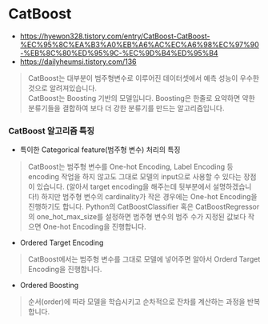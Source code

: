 # CatBoost
- https://hyewon328.tistory.com/entry/CatBoost-CatBoost-%EC%95%8C%EA%B3%A0%EB%A6%AC%EC%A6%98%EC%97%90-%EB%8C%80%ED%95%9C-%EC%9D%B4%ED%95%B4
- https://dailyheumsi.tistory.com/136
> CatBoost는 대부분이 범주형변수로 이루어진 데이터셋에서 예측 성능이 우수한 것으로 알려져있습니다.  
> CatBoost는 Boosting 기반의 모델입니다. Boosting은 한줄로 요약하면 약한 분류기들을 결합하여 보다 더 강한 분류기를 만드는 알고리즘입니다. 
### CatBoost 알고리즘 특징
- 특이한 Categorical feature(범주형 변수) 처리의 특징  
> CatBoost는 범주형 변수를 One-hot Encoding, Label Encoding 등 encoding 작업을 하지 않고도 그대로 모델의 input으로 사용할 수 있다는 장점이 있습니다. (알아서 target encoding을 해주는데 뒷부분에서 설명하겠습니다!) 하지만 범주형 변수의 cardinality가 작은 경우에는 One-hot Encoding을 진행하기도 합니다. Python의 CatBoostClassifier 혹은 CatBoostRegressor의 one_hot_max_size를 설정하면 범주형 변수의 범주 수가 지정된 값보다 작으면 One-hot Encoding을 진행합니다.   
- Ordered Target Encoding  
> CatBoost에서는 범주형 변수를 그대로 모델에 넣어주면 알아서 Orderd Target Encoding을 진행합니다.    
- Ordered Boosting  
> 순서(order)에 따라 모델을 학습시키고 순차적으로 잔차를 계산하는 과정을 반복합니다.  